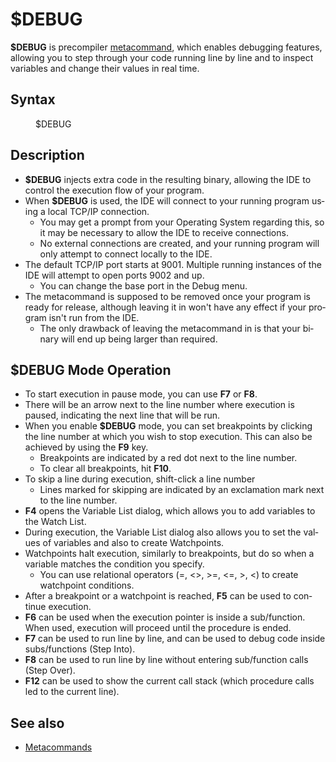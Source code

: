 <style>pre.codeide, pre.outputfixed, .outputcrt0 { background-color: #000 !important; color: #FFF !important; }</style><!DOCTYPE html>
<html class="client-nojs" dir="ltr" lang="en">
<head>
<title>$DEBUG - QB64 Phoenix Edition Wiki</title>
</head>
<body class="mediawiki ltr sitedir-ltr mw-hide-empty-elt ns-0 ns-subject page-_DEBUG rootpage-_DEBUG skin-vector action-view skin-vector-legacy vector-feature-language-in-header-enabled vector-feature-language-in-main-page-header-disabled vector-feature-language-alert-in-sidebar-disabled vector-feature-sticky-header-disabled vector-feature-sticky-header-edit-disabled vector-feature-table-of-contents-disabled vector-feature-visual-enhancement-next-disabled">
<div class="mw-body" id="content" role="main">
<a id="top"></a>
<h1 class="firstHeading mw-first-heading" id="firstHeading"><span class="mw-page-title-main">$DEBUG</span></h1>
<div class="vector-body" id="bodyContent">
<div class="mw-body-content mw-content-ltr" dir="ltr" id="mw-content-text" lang="en"><div class="mw-parser-output"><p><b>$DEBUG</b> is precompiler <a href="Metacommand" title="Metacommand">metacommand</a>, which enables debugging features, allowing you to step through your code running line by line and to inspect variables and change their values in real time.
</p>
<h2><span class="mw-headline" id="Syntax">Syntax</span></h2>
<dl><dd><a class="mw-selflink selflink">$DEBUG</a></dd></dl>
<p>
</p>
<h2><span class="mw-headline" id="Description">Description</span></h2>
<ul><li><b>$DEBUG</b> injects extra code in the resulting binary, allowing the IDE to control the execution flow of your program.</li>
<li>When <b>$DEBUG</b> is used, the IDE will connect to your running program using a local TCP/IP connection.
<ul><li>You may get a prompt from your Operating System regarding this, so it may be necessary to allow the IDE to receive connections.</li>
<li>No external connections are created, and your running program will only attempt to connect locally to the IDE.</li></ul></li>
<li>The default TCP/IP port starts at 9001. Multiple running instances of the IDE will attempt to open ports 9002 and up.
<ul><li>You can change the base port in the Debug menu.</li></ul></li>
<li>The metacommand is supposed to be removed once your program is ready for release, although leaving it in won't have any effect if your program isn't run from the IDE.
<ul><li>The only drawback of leaving the metacommand in is that your binary will end up being larger than required.</li></ul></li></ul>
<p>
</p>
<h2><span id=".24DEBUG_Mode_Operation"></span><span class="mw-headline" id="$DEBUG_Mode_Operation">$DEBUG Mode Operation</span></h2>
<ul><li>To start execution in pause mode, you can use <b>F7</b> or <b>F8</b>.</li>
<li>There will be an arrow next to the line number where execution is paused, indicating the next line that will be run.</li>
<li>When you enable <b>$DEBUG</b> mode, you can set breakpoints by clicking the line number at which you wish to stop execution. This can also be achieved by using the <b>F9</b> key.
<ul><li>Breakpoints are indicated by a red dot next to the line number.</li>
<li>To clear all breakpoints, hit <b>F10</b>.</li></ul></li>
<li>To skip a line during execution, shift-click a line number
<ul><li>Lines marked for skipping are indicated by an exclamation mark next to the line number.</li></ul></li>
<li><b>F4</b> opens the Variable List dialog, which allows you to add variables to the Watch List.</li>
<li>During execution, the Variable List dialog also allows you to set the values of variables and also to create Watchpoints.</li>
<li>Watchpoints halt execution, similarly to breakpoints, but do so when a variable matches the condition you specify.
<ul><li>You can use relational operators (=, &lt;&gt;, &gt;=, &lt;=, &gt;, &lt;) to create watchpoint conditions.</li></ul></li>
<li>After a breakpoint or a watchpoint is reached, <b>F5</b> can be used to continue execution.</li>
<li><b>F6</b> can be used when the execution pointer is inside a sub/function. When used, execution will proceed until the procedure is ended.</li>
<li><b>F7</b> can be used to run line by line, and can be used to debug code inside subs/functions (Step Into).</li>
<li><b>F8</b> can be used to run line by line without entering sub/function calls (Step Over).</li>
<li><b>F12</b> can be used to show the current call stack (which procedure calls led to the current line).</li></ul>
<p>
</p>
<h2><span class="mw-headline" id="See_also">See also</span></h2>
<ul><li><a href="Metacommand" title="Metacommand">Metacommands</a></li></ul>
<p>
</p>
<!-- 
NewPP limit report
Cached time: 20240715062607
Cache expiry: 86400
Reduced expiry: false
Complications: [show‐toc]
CPU time usage: 0.019 seconds
Real time usage: 0.024 seconds
Preprocessor visited node count: 20/1000000
Post‐expand include size: 545/2097152 bytes
Template argument size: 0/2097152 bytes
Highest expansion depth: 3/100
Expensive parser function count: 0/100
Unstrip recursion depth: 0/20
Unstrip post‐expand size: 0/5000000 bytes
-->
<!--
Transclusion expansion time report (%,ms,calls,template)
100.00%    8.899      1 -total
 28.34%    2.522      1 Template:PageSyntax
 24.16%    2.150      1 Template:PageNavigation
 22.36%    1.990      1 Template:PageDescription
 21.01%    1.870      1 Template:PageSeeAlso
-->
<!-- Saved in parser cache with key qb64pnix_mw19894-mwmb_:pcache:idhash:738-0!canonical and timestamp 20240715062607 and revision id 7476.
 -->
</div>
</div>
</div>
</div>
</body>
</html>